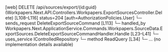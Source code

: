 [web] DELETE /api/sources/export/{id:guid}  (Workpapers.Next.API.Controllers.Workpapers.ExportSourcesController.Delete)  [L108–L116] status=204 [auth=AuthorizationPolicies.User]
  └─ sends_request DeleteExportSourceCommand [L113]
    └─ handled_by Workpapers.Next.ApplicationService.Commands.Workpapers.SourceData.ExportSources.DeleteExportSourceCommandHandler.Handle [L23–L41]
      └─ uses_service IControlledRepository<ExportSource>
        └─ method ReadQuery [L34]
          └─ ... (no implementation details available)

